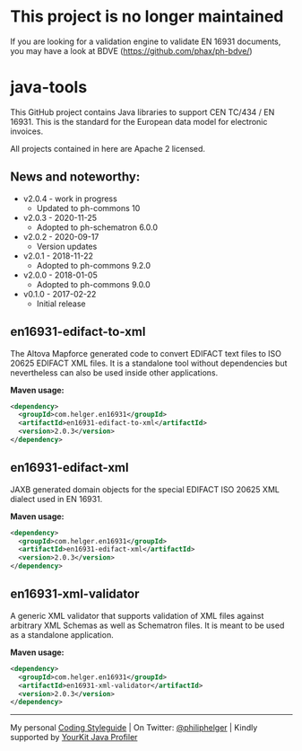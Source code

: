 # This project is no longer maintained

If you are looking for a validation engine to validate EN 16931 documents, you may have a look at BDVE (https://github.com/phax/ph-bdve/)

# java-tools

This GitHub project contains Java libraries to support CEN TC/434 / EN 16931.
This is the standard for the European data model for electronic invoices.

All projects contained in here are Apache 2 licensed.

## News and noteworthy:

* v2.0.4 - work in progress
    * Updated to ph-commons 10
* v2.0.3 - 2020-11-25
    * Adopted to ph-schematron 6.0.0
* v2.0.2 - 2020-09-17
    * Version updates    
* v2.0.1 - 2018-11-22
    * Adopted to ph-commons 9.2.0
* v2.0.0 - 2018-01-05
    * Adopted to ph-commons 9.0.0
* v0.1.0 - 2017-02-22
    * Initial release

## en16931-edifact-to-xml

The Altova Mapforce generated code to convert EDIFACT text files to ISO 20625 EDIFACT XML files.
It is a standalone tool without dependencies but nevertheless can also be used inside other applications.


**Maven usage:**

```xml
<dependency>
  <groupId>com.helger.en16931</groupId>
  <artifactId>en16931-edifact-to-xml</artifactId>
  <version>2.0.3</version>
</dependency>
```

## en16931-edifact-xml

JAXB generated domain objects for the special EDIFACT ISO 20625 XML dialect used in EN 16931.

**Maven usage:**

```xml
<dependency>
  <groupId>com.helger.en16931</groupId>
  <artifactId>en16931-edifact-xml</artifactId>
  <version>2.0.3</version>
</dependency>
```

## en16931-xml-validator

A generic XML validator that supports validation of XML files against arbitrary XML Schemas as well as Schematron files. It is meant to be used as a standalone application.

**Maven usage:**

```xml
<dependency>
  <groupId>com.helger.en16931</groupId>
  <artifactId>en16931-xml-validator</artifactId>
  <version>2.0.3</version>
</dependency>
```

---

My personal [Coding Styleguide](https://github.com/phax/meta/blob/master/CodingStyleguide.md) |
On Twitter: <a href="https://twitter.com/philiphelger">@philiphelger</a> |
Kindly supported by [YourKit Java Profiler](https://www.yourkit.com)